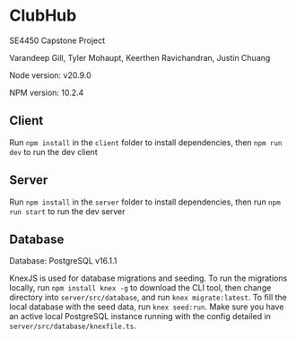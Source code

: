 # ClubHub

SE4450 Capstone Project

Varandeep Gill, Tyler Mohaupt, Keerthen Ravichandran, Justin Chuang

Node version: v20.9.0

NPM version: 10.2.4

## Client

Run `npm install` in the `client` folder to install dependencies, then `npm run dev` to run the dev client

## Server

Run `npm install` in the `server` folder to install dependencies, then run `npm run start` to run the dev server

## Database

Database: PostgreSQL v16.1.1

KnexJS is used for database migrations and seeding. To run the migrations locally, run `npm install knex -g` to download the CLI tool, then change directory into `server/src/database`, and run `knex migrate:latest`. To fill the local database with the seed data, run `knex seed:run`. Make sure you have an active local PostgreSQL instance running with the config detailed in `server/src/database/knexfile.ts`.
